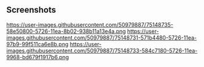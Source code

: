## Screenshots
https://user-images.githubusercontent.com/50979887/75148735-58e50800-5726-11ea-8b02-938b11a13e4a.png
https://user-images.githubusercontent.com/50979887/75148731-571b4480-5726-11ea-97b9-99f511ca6e8b.png
https://user-images.githubusercontent.com/50979887/75148733-584c7180-5726-11ea-9968-bd679f1917b6.png
